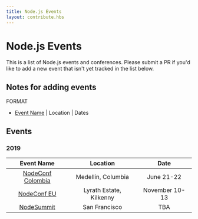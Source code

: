 ```yaml
---
title: Node.js Events
layout: contribute.hbs
---
```


# Node.js Events

This is a list of Node.js events and conferences. Please submit a PR if you'd like to add a new event that isn't yet tracked in the list below.

## Notes for adding events

FORMAT

- [Event Name](https://) | Location | Dates

## Events

### 2019

|                     Event Name                     |        Location         |      Date      |
| :------------------------------------------------: | :---------------------: | :------------: |
| [NodeConf Colombia](https://colombia.nodeconf.com) |   Medellin, Columbia    |   June 21-22   |
|  [NodeConf EU](https://www.nodeconf.eu/2019.html)  | Lyrath Estate, Kilkenny | November 10-13 |
|      [NodeSummit](https://www.nodesummit.com)      |      San Francisco      |      TBA       |

